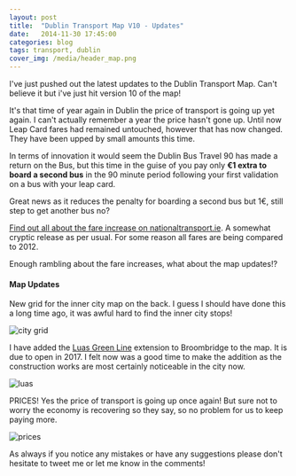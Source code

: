 ```yaml
---
layout: post
title:  "Dublin Transport Map V10 - Updates"
date:   2014-11-30 17:45:00
categories: blog
tags: transport, dublin
cover_img: /media/header_map.png
---
```


I've just pushed out the latest updates to the Dublin Transport Map. Can't believe it but i've just hit version 10 of the map! 

It's that time of year again in Dublin the price of transport is going up yet again. I can't actually remember a year the price hasn't gone up. Until now Leap Card fares had remained untouched, however that has now changed. They have been upped by small amounts this time.

In terms of innovation it would seem the Dublin Bus Travel 90 has made a return on the Bus, but this time in the guise of you pay only **€1 extra to board a second bus** in the 90 minute period following your first validation on a bus with your leap card. 

Great news as it reduces the penalty for boarding a second bus but 1€, still step to get another bus no?

[Find out all about the fare increase on nationaltransport.ie](http://www.nationaltransport.ie/news/public-transport-fares-determinations-for-2015/). A somewhat cryptic release as per usual. For some reason all fares are being compared to 2012.

Enough rambling about the fare increases, what about the map updates!?

#### Map Updates

New grid for the inner city map on the back. I guess I should have done this a long time ago, it was awful hard to find the inner city stops!

![city grid](http://i.imgur.com/acLJHX9.png)

I have added the [Luas Green Line](https://www.luascrosscity.ie/) extension to Broombridge to the map. It is due to open in 2017. I felt now was a good time to make the addition as the construction works are most certainly noticeable in the city now.

![luas](http://i.imgur.com/XlxvXL1.png)

PRICES! Yes the price of transport is going up once again! But sure not to worry the economy is recovering so they say, so no problem for us to keep paying more.

![prices](http://i.imgur.com/LMwu2ig.png)

As always if you notice any mistakes or have any suggestions please don't hesitate to tweet me or let me know in the comments!


